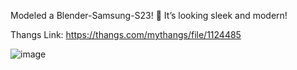 Modeled a Blender-Samsung-S23! 📱 It’s looking sleek and modern!

Thangs Link: https://thangs.com/mythangs/file/1124485

![image](https://github.com/user-attachments/assets/e0e85465-3e8b-4999-9ca7-ac78b4c3f6ab)
